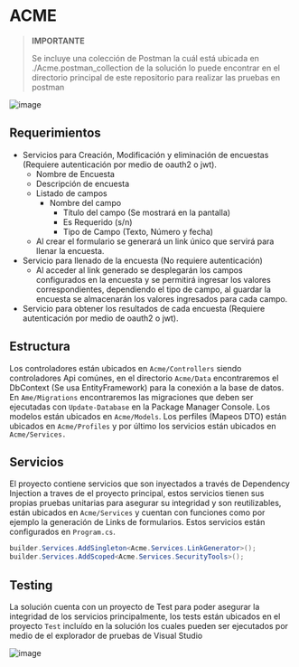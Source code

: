 # ACME
> **IMPORTANTE**
> 
> Se incluye una colección de Postman la cuál está ubicada en ./Acme.postman_collection de la solución lo puede encontrar en el directorio principal de este repositorio para realizar las pruebas en postman

![image](https://github.com/sbalex27/Acme/assets/48226829/3c54428d-c5d6-4da6-ba1f-c3168247d21a)


## Requerimientos
- Servicios para Creación, Modificación y eliminación de encuestas (Requiere autenticación por medio de oauth2 o jwt).
  - Nombre de Encuesta
  - Descripción de encuesta
  - Listado de campos
    - Nombre del campo
      - Título del campo (Se mostrará en la pantalla)
      - Es Requerido (s/n)
      - Tipo de Campo (Texto, Número y fecha)
  - Al crear el formulario se generará un link único que servirá para llenar la encuesta.
- Servicio para llenado de la encuesta (No requiere autenticación)
  - Al acceder al link generado se desplegarán los campos configurados en la encuesta y se permitirá ingresar los valores correspondientes, dependiendo el tipo de campo, al guardar la encuesta se almacenarán los valores ingresados para cada campo.
- Servicio para obtener los resultados de cada encuesta (Requiere autenticación por medio de oauth2 o jwt).

## Estructura
Los controladores están ubicados en `Acme/Controllers` siendo controladores Api comúnes, en el directorio `Acme/Data` encontraremos el DbContext (Se usa EntityFramework) para la conexión a la base de datos. En `Ame/Migrations` encontraremos las migraciones que deben ser ejecutadas con `Update-Database` en la Package Manager Console. Los modelos están ubicados en `Acme/Models`. Los perfiles (Mapeos DTO) están ubicados en `Acme/Profiles` y por último los servicios están ubicados en `Acme/Services.`

## Servicios
El proyecto contiene servicios que son inyectados a través de Dependency Injection a traves de el proyecto principal, estos servicios tienen sus propias pruebas unitarias para asegurar su integridad y son reutilizables, están ubicados en `Acme/Services` y cuentan con funciones como por ejemplo la generación de Links de formularios. Estos servicios están configurados en `Program.cs`.

```c#
builder.Services.AddSingleton<Acme.Services.LinkGenerator>();
builder.Services.AddScoped<Acme.Services.SecurityTools>();
```

## Testing
La solución cuenta con un proyecto de Test para poder asegurar la integridad de los servicios principalmente, los tests están ubicados en el proyecto `Test` incluído en la solución los cuales pueden ser ejecutados por medio de el explorador de pruebas de Visual Studio

![image](https://github.com/sbalex27/Acme/assets/48226829/945f9292-7f0f-4032-be56-49fd63476806)

